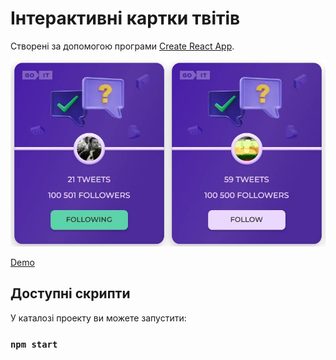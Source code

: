 # Інтерактивні картки твітів

Створені за допомогою програми [Create React App](https://github.com/facebook/create-react-app).

![screenshot](https://github.com/GoDmitrAn/tweets-test/blob/main/screen.jpg)

[Demo](https://godmitran.github.io/tweets-test/tweets)

## Доступні скрипти

У каталозі проекту ви можете запустити:

### `npm start`
